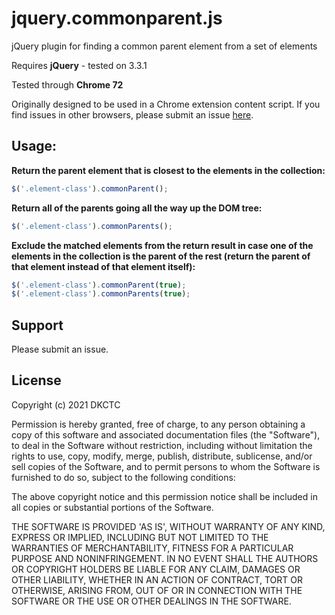 # jquery.commonparent.js
jQuery plugin for finding a common parent element from a set of elements

Requires **jQuery** - tested on 3.3.1

Tested through **Chrome 72**

Originally designed to be used in a Chrome extension content script. If you find issues in other browsers, please submit an issue [here](https://github.com/DKCTC/jquery.commonparent.js/issues).

## Usage:

**Return the parent element that is closest to the elements in the collection:**

```javascript
$('.element-class').commonParent();
```

**Return all of the parents going all the way up the DOM tree:**

```javascript
$('.element-class').commonParents();
```

**Exclude the matched elements from the return result in case one of the elements in the collection is the parent of the rest (return the parent of that element instead of that element itself):**

```javascript
$('.element-class').commonParent(true);
$('.element-class').commonParents(true);
```

## Support

Please submit an issue.


## License

Copyright (c) 2021 DKCTC

Permission is hereby granted, free of charge, to any person obtaining a copy of this software and associated documentation files (the "Software"), to deal in the Software without restriction, including without limitation the rights to use, copy, modify, merge, publish, distribute, sublicense, and/or sell copies of the Software, and to permit persons to whom the Software is furnished to do so, subject to the following conditions:

The above copyright notice and this permission notice shall be included in all copies or substantial portions of the Software.

THE SOFTWARE IS PROVIDED 'AS IS', WITHOUT WARRANTY OF ANY KIND, EXPRESS OR IMPLIED, INCLUDING BUT NOT LIMITED TO THE WARRANTIES OF MERCHANTABILITY, FITNESS FOR A PARTICULAR PURPOSE AND NONINFRINGEMENT. IN NO EVENT SHALL THE AUTHORS OR COPYRIGHT HOLDERS BE LIABLE FOR ANY CLAIM, DAMAGES OR OTHER LIABILITY, WHETHER IN AN ACTION OF CONTRACT, TORT OR OTHERWISE, ARISING FROM, OUT OF OR IN CONNECTION WITH THE SOFTWARE OR THE USE OR OTHER DEALINGS IN THE SOFTWARE.
